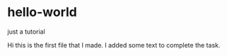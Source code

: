 # hello-world
just a tutorial

Hi this is the first file that I made.
I added some text to complete the task. 
